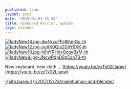 ```yaml
---
published: true
layout: post
date: '2019-04-03 15:39'
title: Keyboard Warrior, update
tags: blender 
---
```

[![ladyNew14.jpg-dwNrzuFFe6lhmGu-th](https://i.imgur.com/DFbHt3nb.jpg)](https://i.imgur.com/DFbHt3n.jpg)
[![ladyNew12.jpg-ooXK0QIe2GhY9XK-th](https://i.imgur.com/GNnqMM6b.jpg)](https://i.imgur.com/GNnqMM6.jpg)
[![ladyNew10.jpg-h8nYRHdxQcqyBzM-th](https://i.imgur.com/Piadmynb.jpg)](https://i.imgur.com/Piadmyn.jpg)
[![ladyNew9.jpg-JNcwPdpD8p5on7B-th](https://i.imgur.com/PmAO9hEb.jpg)](https://i.imgur.com/PmAO9hE.jpg)

New keyboard, new cloth ... [https://youtu.be/zxTx02Llaqw](https://youtu.be/zxTx02Llaqw)

[{{site.baseurl}}/2017/12/23/makehuman-and-blender/]({{site.baseurl}}/2017/12/23/makehuman-and-blender/)
